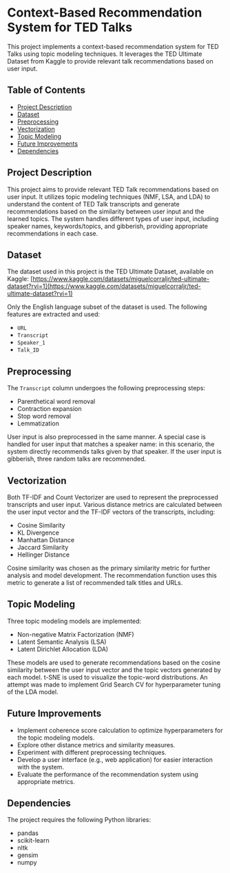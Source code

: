 # Context-Based Recommendation System for TED Talks

This project implements a context-based recommendation system for TED Talks using topic modeling techniques.  It leverages the TED Ultimate Dataset from Kaggle to provide relevant talk recommendations based on user input.

## Table of Contents

* [Project Description](#project-description)
* [Dataset](#dataset)
* [Preprocessing](#preprocessing)
* [Vectorization](#vectorization)
* [Topic Modeling](#topic-modeling)
* [Future Improvements](#future-improvements)
* [Dependencies](#dependencies)

## Project Description

This project aims to provide relevant TED Talk recommendations based on user input.  It utilizes topic modeling techniques (NMF, LSA, and LDA) to understand the content of TED Talk transcripts and generate recommendations based on the similarity between user input and the learned topics. The system handles different types of user input, including speaker names, keywords/topics, and gibberish, providing appropriate recommendations in each case.

## Dataset

The dataset used in this project is the TED Ultimate Dataset, available on Kaggle: [https://www.kaggle.com/datasets/miguelcorraljr/ted-ultimate-dataset?rvi=1](https://www.kaggle.com/datasets/miguelcorraljr/ted-ultimate-dataset?rvi=1)

Only the English language subset of the dataset is used. The following features are extracted and used:

*   `URL`
*   `Transcript`
*   `Speaker_1`
*   `Talk_ID`

## Preprocessing

The `Transcript` column undergoes the following preprocessing steps:

*   Parenthetical word removal
*   Contraction expansion
*   Stop word removal
*   Lemmatization

User input is also preprocessed in the same manner.  A special case is handled for user input that matches a speaker name: in this scenario, the system directly recommends talks given by that speaker.  If the user input is gibberish, three random talks are recommended.

## Vectorization

Both TF-IDF and Count Vectorizer are used to represent the preprocessed transcripts and user input.  Various distance metrics are calculated between the user input vector and the TF-IDF vectors of the transcripts, including:

*   Cosine Similarity
*   KL Divergence
*   Manhattan Distance
*   Jaccard Similarity
*   Hellinger Distance

Cosine similarity was chosen as the primary similarity metric for further analysis and model development.  The recommendation function uses this metric to generate a list of recommended talk titles and URLs.

## Topic Modeling

Three topic modeling models are implemented:

*   Non-negative Matrix Factorization (NMF)
*   Latent Semantic Analysis (LSA)
*   Latent Dirichlet Allocation (LDA)

These models are used to generate recommendations based on the cosine similarity between the user input vector and the topic vectors generated by each model.  t-SNE is used to visualize the topic-word distributions.  An attempt was made to implement Grid Search CV for hyperparameter tuning of the LDA model.


## Future Improvements

*   Implement coherence score calculation to optimize hyperparameters for the topic modeling models.
*   Explore other distance metrics and similarity measures.
*   Experiment with different preprocessing techniques.
*   Develop a user interface (e.g., web application) for easier interaction with the system.
*   Evaluate the performance of the recommendation system using appropriate metrics.

## Dependencies

The project requires the following Python libraries:

*   pandas
*   scikit-learn
*   nltk
*   gensim
*   numpy



